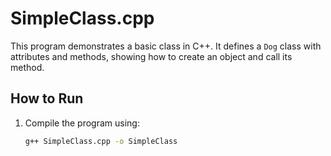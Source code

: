# SimpleClass.cpp

This program demonstrates a basic class in C++. It defines a `Dog` class with attributes and methods, showing how to create an object and call its method.

## How to Run

1. Compile the program using:
   ```bash
   g++ SimpleClass.cpp -o SimpleClass
  ```
